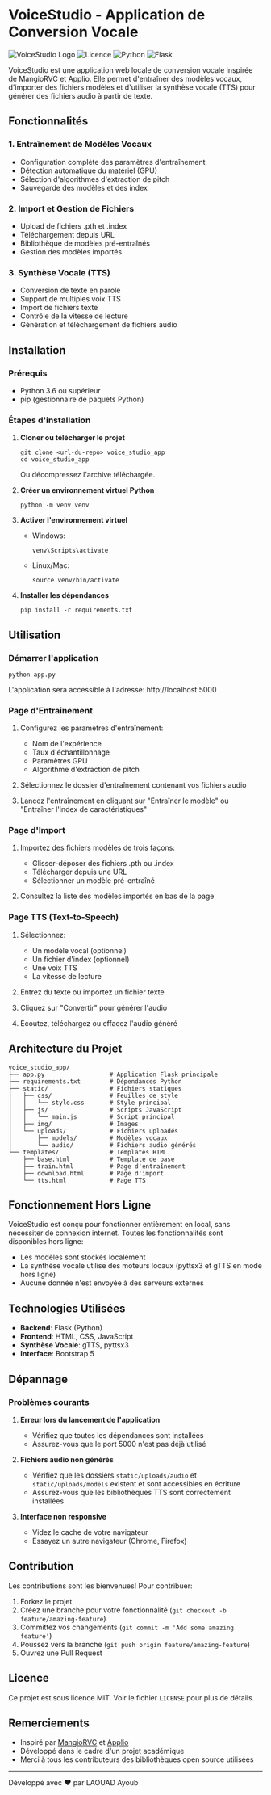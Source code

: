 # VoiceStudio - Application de Conversion Vocale

![VoiceStudio Logo](https://img.shields.io/badge/VoiceStudio-1.0-6a11cb?style=for-the-badge)
![Licence](https://img.shields.io/badge/Licence-MIT-blue?style=flat-square)
![Python](https://img.shields.io/badge/Python-3.6+-green?style=flat-square)
![Flask](https://img.shields.io/badge/Flask-2.2.3-red?style=flat-square)

VoiceStudio est une application web locale de conversion vocale inspirée de MangioRVC et Applio. Elle permet d'entraîner des modèles vocaux, d'importer des fichiers modèles et d'utiliser la synthèse vocale (TTS) pour générer des fichiers audio à partir de texte.

## Fonctionnalités

### 1. Entraînement de Modèles Vocaux
- Configuration complète des paramètres d'entraînement
- Détection automatique du matériel (GPU)
- Sélection d'algorithmes d'extraction de pitch
- Sauvegarde des modèles et des index

### 2. Import et Gestion de Fichiers
- Upload de fichiers .pth et .index
- Téléchargement depuis URL
- Bibliothèque de modèles pré-entraînés
- Gestion des modèles importés

### 3. Synthèse Vocale (TTS)
- Conversion de texte en parole
- Support de multiples voix TTS
- Import de fichiers texte
- Contrôle de la vitesse de lecture
- Génération et téléchargement de fichiers audio

## Installation

### Prérequis
- Python 3.6 ou supérieur
- pip (gestionnaire de paquets Python)

### Étapes d'installation

1. **Cloner ou télécharger le projet**
   ```
   git clone <url-du-repo> voice_studio_app
   cd voice_studio_app
   ```
   Ou décompressez l'archive téléchargée.

2. **Créer un environnement virtuel Python**
   ```
   python -m venv venv
   ```

3. **Activer l'environnement virtuel**
   - Windows:
     ```
     venv\Scripts\activate
     ```
   - Linux/Mac:
     ```
     source venv/bin/activate
     ```

4. **Installer les dépendances**
   ```
   pip install -r requirements.txt
   ```

## Utilisation

### Démarrer l'application
```
python app.py
```
L'application sera accessible à l'adresse: http://localhost:5000

### Page d'Entraînement

1. Configurez les paramètres d'entraînement:
   - Nom de l'expérience
   - Taux d'échantillonnage
   - Paramètres GPU
   - Algorithme d'extraction de pitch

2. Sélectionnez le dossier d'entraînement contenant vos fichiers audio

3. Lancez l'entraînement en cliquant sur "Entraîner le modèle" ou "Entraîner l'index de caractéristiques"

### Page d'Import

1. Importez des fichiers modèles de trois façons:
   - Glisser-déposer des fichiers .pth ou .index
   - Télécharger depuis une URL
   - Sélectionner un modèle pré-entraîné

2. Consultez la liste des modèles importés en bas de la page

### Page TTS (Text-to-Speech)

1. Sélectionnez:
   - Un modèle vocal (optionnel)
   - Un fichier d'index (optionnel)
   - Une voix TTS
   - La vitesse de lecture

2. Entrez du texte ou importez un fichier texte

3. Cliquez sur "Convertir" pour générer l'audio

4. Écoutez, téléchargez ou effacez l'audio généré

## Architecture du Projet

```
voice_studio_app/
├── app.py                  # Application Flask principale
├── requirements.txt        # Dépendances Python
├── static/                 # Fichiers statiques
│   ├── css/                # Feuilles de style
│   │   └── style.css       # Style principal
│   ├── js/                 # Scripts JavaScript
│   │   └── main.js         # Script principal
│   ├── img/                # Images
│   └── uploads/            # Fichiers uploadés
│       ├── models/         # Modèles vocaux
│       └── audio/          # Fichiers audio générés
└── templates/              # Templates HTML
    ├── base.html           # Template de base
    ├── train.html          # Page d'entraînement
    ├── download.html       # Page d'import
    └── tts.html            # Page TTS
```

## Fonctionnement Hors Ligne

VoiceStudio est conçu pour fonctionner entièrement en local, sans nécessiter de connexion internet. Toutes les fonctionnalités sont disponibles hors ligne:

- Les modèles sont stockés localement
- La synthèse vocale utilise des moteurs locaux (pyttsx3 et gTTS en mode hors ligne)
- Aucune donnée n'est envoyée à des serveurs externes

## Technologies Utilisées

- **Backend**: Flask (Python)
- **Frontend**: HTML, CSS, JavaScript
- **Synthèse Vocale**: gTTS, pyttsx3
- **Interface**: Bootstrap 5

## Dépannage

### Problèmes courants

1. **Erreur lors du lancement de l'application**
   - Vérifiez que toutes les dépendances sont installées
   - Assurez-vous que le port 5000 n'est pas déjà utilisé

2. **Fichiers audio non générés**
   - Vérifiez que les dossiers `static/uploads/audio` et `static/uploads/models` existent et sont accessibles en écriture
   - Assurez-vous que les bibliothèques TTS sont correctement installées

3. **Interface non responsive**
   - Videz le cache de votre navigateur
   - Essayez un autre navigateur (Chrome, Firefox)

## Contribution

Les contributions sont les bienvenues! Pour contribuer:

1. Forkez le projet
2. Créez une branche pour votre fonctionnalité (`git checkout -b feature/amazing-feature`)
3. Committez vos changements (`git commit -m 'Add some amazing feature'`)
4. Poussez vers la branche (`git push origin feature/amazing-feature`)
5. Ouvrez une Pull Request

## Licence

Ce projet est sous licence MIT. Voir le fichier `LICENSE` pour plus de détails.

## Remerciements

- Inspiré par [MangioRVC](https://github.com/Mangio621/Mangio-RVC-Fork) et [Applio](https://github.com/IAHispano/Applio)
- Développé dans le cadre d'un projet académique
- Merci à tous les contributeurs des bibliothèques open source utilisées

---

Développé avec ❤️ par LAOUAD Ayoub
